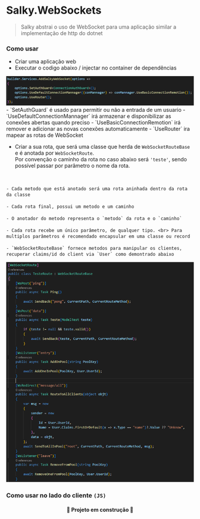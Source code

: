 ﻿# Salky.WebSockets
> Salky abstrai o uso de WebSocket para uma aplicação similar a implementação de http do dotnet

### Como usar

- Criar uma aplicação web
- Executar o codigo abaixo / injectar no container de dependências
<img src="readme/example1.png">
    - `SetAuthGuard` é usado para permitir ou não a entrada de um usuario
    - `UseDefaultConnectionMannager` irá armazenar e disponibilizar as conexões abertas quando preciso
        - `UseBasicConnectionRemotion` irá remover e adicionar as novas conexões automaticamente
    - `UseRouter` ira mapear as rotas de WebSocket

<br>

- Criar a sua rota, que será uma classe que herda de `WebSocketRouteBase` e é anotada por `WebSocketRoute`.<br>Por convenção o caminho da rota no caso abaixo será `'teste'`, sendo possível passar por parâmetro o nome da rota.
<br>
   
    - Cada metodo que está anotado será uma rota aninhada dentro da rota da classe

    - Cada rota final, possui um metodo e um caminho

    - O anotador do metodo representa o `metodo` da rota e o `caminho`

    - Cada rota recebe um único parâmetro, de qualquer tipo. <br> Para multiplos parâmetros é recomendado encapsular em uma classe ou record
    
    - `WebSocketRouteBase` fornece metodos para manipular os clientes, recuperar claims/id do client via `User` como demontrado abaixo

<img src="readme/example2.png">


### Como usar no lado do cliente `(JS)`


<h4 align="center"> 🚧 Projeto em construção 🚧 </h4>
